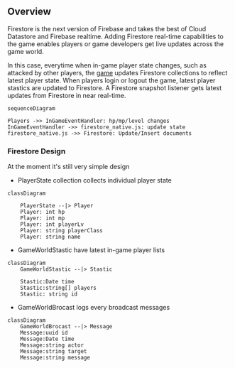 ## Overview

Firestore is the next version of Firebase and takes the best of Cloud Datastore and Firebase realtime. Adding Firestore real-time capabilities to the game enables players or game developers get live updates across the game world.

In this case, everytime when in-game player state changes, such as attacked by other players, the [game](./game-core/utils/firestore_native.js) updates Firestore collections to reflect latest player state. When players login or logout the game, latest player stastics are updated to Firestore. A Firestore snapshot listener gets latest updates from Firestore in near real-time.

```mermaid
sequenceDiagram

Players ->> InGameEventHandler: hp/mp/level changes
InGameEventHandler ->> firestore_native.js: update state
firestore_native.js ->> Firestore: Update/Insert documents
```

### Firestore Design

At the moment it's still very simple design

- PlayerState collection collects individual player state

```mermaid
classDiagram

    PlayerState --|> Player
    Player: int hp
    Player: int mp
    Player: int playerLv
    Player: string playerClass
    Player: string name
```

- GameWorldStastic have latest in-game player lists

```mermaid
classDiagram
    GameWorldStastic --|> Stastic

    Stastic:Date time
    Stastic:string[] players
    Stastic: string id
```

-   GameWorldBrocast logs every broadcast messages


```mermaid
classDiagram
    GameWorldBrocast --|> Message
    Message:uuid id
    Message:Date time
    Message:string actor
    Message:string target
    Message:string message
 
```
